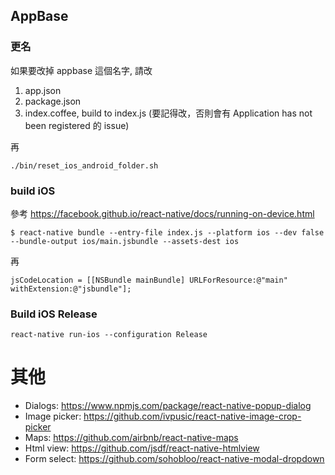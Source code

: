 ## AppBase

### 更名
如果要改掉 appbase 這個名字, 請改
1. app.json
2. package.json
3. index.coffee, build to index.js (要記得改，否則會有 Application <appname> has not been registered 的 issue)

再

    ./bin/reset_ios_android_folder.sh

### build iOS

參考 https://facebook.github.io/react-native/docs/running-on-device.html

    $ react-native bundle --entry-file index.js --platform ios --dev false --bundle-output ios/main.jsbundle --assets-dest ios

再

    jsCodeLocation = [[NSBundle mainBundle] URLForResource:@"main" withExtension:@"jsbundle"];


### Build iOS Release

    react-native run-ios --configuration Release


其他
====
- Dialogs: https://www.npmjs.com/package/react-native-popup-dialog
- Image picker: https://github.com/ivpusic/react-native-image-crop-picker
- Maps: https://github.com/airbnb/react-native-maps
- Html view: https://github.com/jsdf/react-native-htmlview
- Form select: https://github.com/sohobloo/react-native-modal-dropdown




